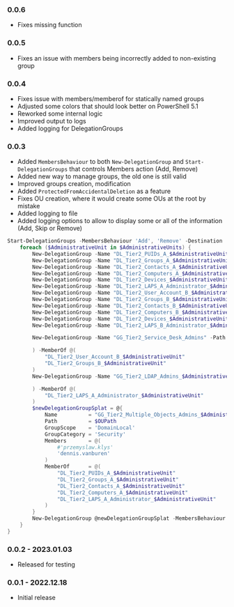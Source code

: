 ﻿### 0.0.6
- Fixes missing function

### 0.0.5
- Fixes an issue with members being incorrectly added to non-existing group

### 0.0.4
- Fixes issue with members/memberof for statically named groups
- Adjusted some colors that should look better on PowerShell 5.1
- Reworked some internal logic
- Improved output to logs
- Added logging for DelegationGroups

### 0.0.3
- Added `MembersBehaviour` to both `New-DelegationGroup` and `Start-DelegationGroups` that controls Members action (Add, Remove)
- Added new way to manage groups, the old one is still valid
- Improved groups creation, modification
- Added `ProtectedFromAccidentalDeletion` as a feature
- Fixes OU creation, where it would create some OUs at the root by mistake
- Added logging to file
- Added logging options to allow to display some or all of the information (Add, Skip or Remove)

```powershell
Start-DelegationGroups -MembersBehaviour 'Add', 'Remove' -Destination 'OU=Delegation,OU=Groups,OU=Production,DC=ad,DC=evotec,DC=xyz' -Domain 'ad.evotec.xyz' -Verbose {
    foreach ($AdministrativeUnit in $AdministrativeUnits) {
        New-DelegationGroup -Name "DL_Tier2_PUIDs_A_$AdministrativeUnit" -Path $OUPath -GroupScope 'DomainLocal' -GroupCategory 'Security' -Description 'Testing description' -DisplayName "DL_Tier2_PUIDs_A_$AdministrativeUnit" -ProtectedFromAccidentalDeletion
        New-DelegationGroup -Name "DL_Tier2_Groups_A_$AdministrativeUnit" -Path $OUPath -GroupScope 'DomainLocal' -GroupCategory 'Security'
        New-DelegationGroup -Name "DL_Tier2_Contacts_A_$AdministrativeUnit" -Path $OUPath -GroupScope 'DomainLocal' -GroupCategory 'Security'
        New-DelegationGroup -Name "DL_Tier2_Computers_A_$AdministrativeUnit" -Path $OUPath -GroupScope 'DomainLocal' -GroupCategory 'Security'
        New-DelegationGroup -Name "DL_Tier2_Devices_$AdministrativeUnit" -Path $OUPath -GroupScope 'DomainLocal' -GroupCategory 'Security'
        New-DelegationGroup -Name "DL_Tier2_LAPS_A_Administrator_$AdministrativeUnit" -Path $OUPath -GroupScope 'DomainLocal' -GroupCategory 'Security'
        New-DelegationGroup -Name "DL_Tier2_User_Account_B_$AdministrativeUnit" -Path $OUPath -GroupScope 'DomainLocal' -GroupCategory 'Security'
        New-DelegationGroup -Name "DL_Tier2_Groups_B_$AdministrativeUnit" -Path $OUPath -GroupScope 'DomainLocal' -GroupCategory 'Security'
        New-DelegationGroup -Name "DL_Tier2_Contacts_B_$AdministrativeUnit" -Path $OUPath -GroupScope 'DomainLocal' -GroupCategory 'Security'
        New-DelegationGroup -Name "DL_Tier2_Computers_B_$AdministrativeUnit" -Path $OUPath -GroupScope 'DomainLocal' -GroupCategory 'Security'
        New-DelegationGroup -Name "DL_Tier2_Devices_$AdministrativeUnit" -Path $OUPath -GroupScope 'DomainLocal' -GroupCategory 'Security'
        New-DelegationGroup -Name "DL_Tier2_LAPS_B_Administrator_$AdministrativeUnit" -Path $OUPath -GroupScope 'DomainLocal' -GroupCategory 'Security'

        New-DelegationGroup -Name "GG_Tier2_Service_Desk_Admins" -Path $OUPath -GroupScope 'DomainLocal' -GroupCategory 'Security' -Members @(

        ) -MemberOf @(
            "DL_Tier2_User_Account_B_$AdministrativeUnit"
            "DL_Tier2_Groups_B_$AdministrativeUnit"
        )
        New-DelegationGroup -Name "GG_Tier2_LDAP_Admins_$AdministrativeUnit" -Path $OUPath -GroupScope 'DomainLocal' -GroupCategory 'Security' -Members @(

        ) -MemberOf @(
            "DL_Tier2_LAPS_A_Administrator_$AdministrativeUnit"
        )
        $newDelegationGroupSplat = @{
            Name          = "GG_Tier2_Multiple_Objects_Admins_$AdministrativeUnit"
            Path          = $OUPath
            GroupScope    = 'DomainLocal'
            GroupCategory = 'Security'
            Members       = @(
                #'przemyslaw.klys'
                'dennis.vanburen'
            )
            MemberOf      = @(
                "DL_Tier2_PUIDs_A_$AdministrativeUnit"
                "DL_Tier2_Groups_A_$AdministrativeUnit"
                "DL_Tier2_Contacts_A_$AdministrativeUnit"
                "DL_Tier2_Computers_A_$AdministrativeUnit"
                "DL_Tier2_LAPS_A_Administrator_$AdministrativeUnit"
            )
        }
        New-DelegationGroup @newDelegationGroupSplat -MembersBehaviour 'Add', 'Remove'
    }
}
```

### 0.0.2 - 2023.01.03
- Released for testing

### 0.0.1 - 2022.12.18
- Initial release